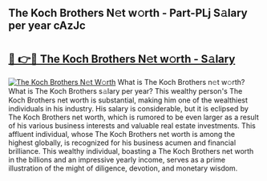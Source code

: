 ## The Koch Brothers N𝚎t w𝚘rth - Part-PLj S𝚊lary per year cAzJc

# <h2><a href="http://gc4mpyg.nevu.top/?p=The+Koch+Brothers">🔗 👉🔴 The Koch Brothers N𝚎t w𝚘rth - S𝚊lary</a></h2>

[![The Koch Brothers N𝚎t W𝚘rth](https://i.imgur.com/Oavwk0R.jpeg)](http://gc4mpyg.nevu.top/?p=The+Koch+Brothers)
What is The Koch Brothers n𝚎t w𝚘rth? What is The Koch Brothers s𝚊lary per year?
This wealthy person's The Koch Brothers net worth is substantial, making him one of the wealthiest individuals in his industry. His salary is considerable, but it is eclipsed by The Koch Brothers net worth, which is rumored to be even larger as a result of his various business interests and valuable real estate investments. This affluent individual, whose The Koch Brothers net worth is among the highest globally, is recognized for his business acumen and financial brilliance. This wealthy individual, boasting a The Koch Brothers net worth in the billions and an impressive yearly income, serves as a prime illustration of the might of diligence, devotion, and monetary wisdom.
